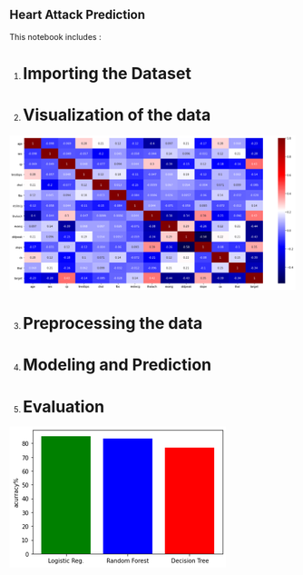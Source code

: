 ## Heart Attack Prediction
This notebook includes :
1. # Importing the Dataset 

2. # Visualization of the data

![](https://github.com/MinaMehrata/Heart-Attack-Prediction/blob/master/image/p1.png)

3. # Preprocessing the data

4. # Modeling and Prediction

5. # Evaluation 

![](https://github.com/MinaMehrata/Heart-Attack-Prediction/blob/master/image/p2.png)
